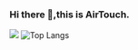 ### Hi there 👋,this is AirTouch.

![](https://github-readme-stats.vercel.app/api?username=AirTouch666&show_icons=true&theme=transparent) 
![Top Langs](https://github-readme-stats.vercel.app/api/top-langs/?username=AirTouch666&layout=compact&theme=tokyonight)





